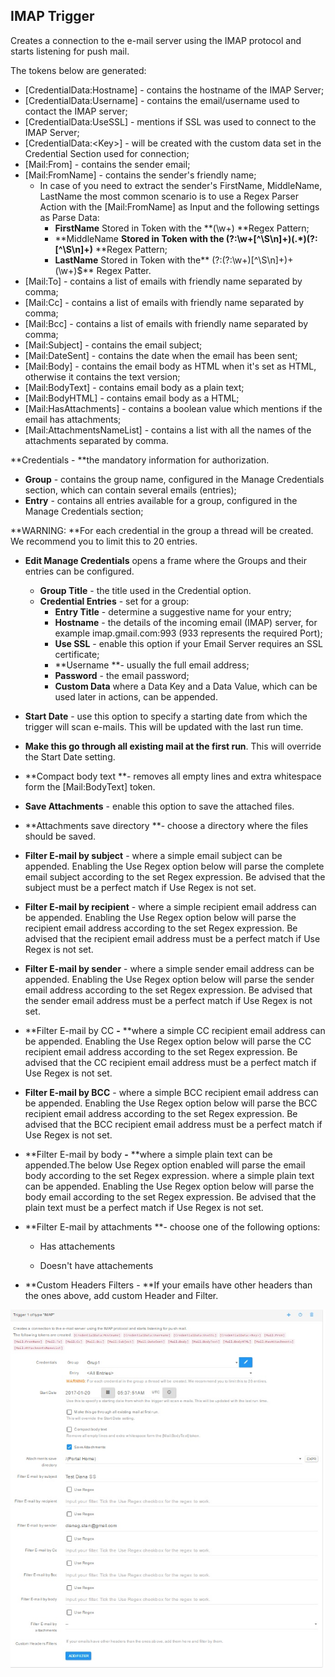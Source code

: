 ## IMAP Trigger

Creates a connection to the e-mail server using the IMAP protocol and starts listening for push mail.

The tokens below are generated:

* \[CredentialData:Hostname\] - contains the hostname of the IMAP Server;
* \[CredentialData:Username\] - contains the email/username used to contact the IMAP server;
* \[CredentialData:UseSSL\] - mentions if SSL was used to connect to the IMAP Server;
* \[CredentialData:&lt;Key&gt;\] - will be created with the custom data set in the Credential Section used for connection; 
* \[Mail:From\] - contains the sender email; 
* \[Mail:FromName\] - contains the sender's friendly name; 
  * In case of you need to extract the sender's FirstName, MiddleName, LastName the most common scenario is to use a Regex Parser Action with the \[Mail:FromName\] as Input and the following settings as Parse Data:
    * **FirstName** Stored in Token with the **\(\w+\) **Regex Pattern; 
    * **MiddleName **Stored in Token with the **\(?:\w+\[^\S\n\]+\)\(.\*\)\(?:\[^\S\n\]+**\)** **Regex Pattern; 
    * **LastName** Stored in Token with the** \(?:\(?:\w+\)\[^\S\n\]+\)+\(\w+\)$** Regex Patter.
* \[Mail:To\]  - contains a list of emails with friendly name separated by comma; 
* \[Mail:Cc\] - contains a list of emails with friendly name separated by comma;
* \[Mail:Bcc\] - contains a list of emails with friendly name separated by comma;
* \[Mail:Subject\] - contains the email subject; 
* \[Mail:DateSent\] - contains the date when the email has been sent;
* \[Mail:Body\] - contains the email body as HTML when it's set as HTML, otherwise it contains the text version;
* \[Mail:BodyText\] - contains email body as a plain text;
* \[Mail:BodyHTML\] - contains email body as a HTML;
* \[Mail:HasAttachments\] - contains a boolean value which mentions if the email has attachments;
* \[Mail:AttachmentsNameList\] - contains a list with all the names of the attachments separated by comma.

**Credentials - **the mandatory  information for authorization.

* **Group** -  contains the group name, configured in the Manage Credentials section, which can contain several emails \(entries\); 
* **Entry** -  contains all entries available for a group, configured in the Manage Credentials section;

**WARNING: **For each credential in the group a thread will be created. We recommend you to limit this to 20 entries.

* **Edit Manage Credentials** opens a frame where the Groups and their entries can be configured. 
  * **Group Title** - the title used in the Credential option.
  * **Credential Entries** - set for a group:
    * **Entry Title** - determine a suggestive name for your entry; 
    * **Hostname** - the details of the incoming email \(IMAP\) server, for example imap.gmail.com:993 \(933 represents the required Port\); 
    * **Use SSL** - enable this option if your Email Server requires an SSL certificate;
    * **Username **- usually the full email address; 
    * **Password** - the email password;
    * **Custom Data** where a Data Key and a Data Value, which can be used later in actions, can be appended.
* **Start Date** - use this option to specify a starting date from which the trigger will scan e-mails. This will be updated with the last run time.
* **Make this go through all existing mail at the first run**. This will override the Start Date setting.
* **Compact body text **- removes all empty lines and extra whitespace form the \[Mail:BodyText\] token.

* **Save Attachments** - enable this option to save the attached files.

* **Attachments save directory **- choose a directory where the files should be saved.

* **Filter E-mail by subject** - where a simple email subject can be appended. Enabling the Use Regex option below will parse the complete email subject according to the set Regex expression. Be advised that the subject must be a perfect match if Use Regex is not set.

* **Filter E-mail by recipient** - where a simple recipient email address can be appended. Enabling the Use Regex option below will parse the recipient email address according to the set Regex expression. Be advised that the recipient email address must be a perfect match if Use Regex is not set.

* **Filter E-mail by sender** -  where a simple sender email address can be appended. Enabling the Use Regex option below will parse the sender email address according to the set Regex expression. Be advised that the sender email address must be a perfect match if Use Regex is not set.

* **Filter E-mail by CC **-** **where a simple CC recipient email address can be appended. Enabling the Use Regex option below will parse the CC recipient email address according to the set Regex expression. Be advised that the CC recipient email address must be a perfect match if Use Regex is not set.

* **Filter E-mail by BCC** - where a simple BCC recipient email address can be appended. Enabling the Use Regex option below will parse the BCC recipient email address according to the set Regex expression. Be advised that the BCC recipient email address must be a perfect match if Use Regex is not set.

* **Filter E-mail by body **-** **where a simple plain text can be appended.The below Use Regex option enabled will parse the email body according to the set Regex expression. where a simple plain text can be appended. Enabling the Use Regex option below will parse the body email according to the set Regex expression. Be advised that the plain text must be a perfect match if Use Regex is not set.

* **Filter E-mail by attachments **- choose one of the following options:

  * Has attachements

  * Doesn't have attachements

* **Custom Headers Filters - **If your emails have other headers than the ones above, add custom Header and Filter.

![](/assets/imap.jpg)


